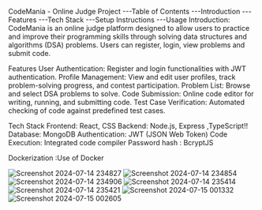CodeMania - Online Judge Project
   ---Table of Contents
          ---Introduction
          ---Features
          ---Tech Stack
          ---Setup Instructions
          ---Usage
Introduction:
    CodeMania is an online judge platform designed to allow users to practice and improve their programming skills through solving data structures and algorithms (DSA) problems. Users can register, login, view 
    problems and submit code.

Features
User Authentication: Register and login functionalities with JWT authentication.
Profile Management: View and edit user profiles, track problem-solving progress, and contest participation.
Problem List: Browse and select DSA problems to solve.
Code Submission: Online code editor for writing, running, and submitting code.
Test Case Verification: Automated checking of code against predefined test cases.

Tech Stack
Frontend: React, CSS
Backend: Node.js, Express ,TypeScript!!
Database: MongoDB
Authentication: JWT (JSON Web Token)
Code Execution: Integrated code compiler
Password hash : BcryptJS

Dockerization :Use of Docker



![Screenshot 2024-07-14 234827](https://github.com/user-attachments/assets/7cebe038-b137-4dc7-afa4-55e31d3fb8b4)
![Screenshot 2024-07-14 234854](https://github.com/user-attachments/assets/a0194f74-4470-49cd-bfd1-e79bb07b20ff)
![Screenshot 2024-07-14 234906](https://github.com/user-attachments/assets/1499a855-02d0-4e49-9664-d3b442e6a120)
![Screenshot 2024-07-14 235414](https://github.com/user-attachments/assets/593465cd-6a33-429e-9f51-3c4f7a3a82d5)
![Screenshot 2024-07-14 235421](https://github.com/user-attachments/assets/8a725155-caed-4304-8d96-ab48a1021a95)
![Screenshot 2024-07-15 001332](https://github.com/user-attachments/assets/0a45fa82-1ee2-4f8e-9edd-30482b3ba8b8)
![Screenshot 2024-07-15 002605](https://github.com/user-attachments/assets/d659d7d0-4414-4e6e-b567-8b942427db2c)
